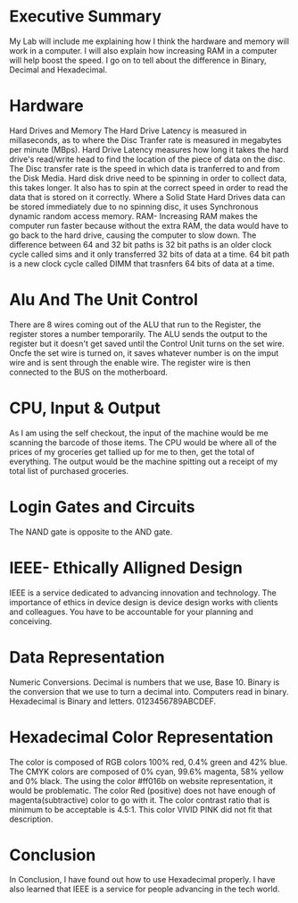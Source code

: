 # Executive Summary
My Lab will include me explaining how I think the hardware and memory will work in a computer. I will also explain how increasing RAM in a computer will help boost the speed. I go on to tell about the difference in Binary, Decimal and Hexadecimal.
# Hardware
Hard Drives and Memory
The Hard Drive Latency is measured in millaseconds, as to where the Disc Tranfer rate is measured in megabytes per minute (MBps). Hard Drive Latency measures how long it takes the hard drive's read/write head to find the location of the piece of data on the disc. The Disc transfer rate is the speed in which data is tranferred to and from the Disk Media.
Hard disk drive need to be spinning in order to collect data, this takes longer. It also has to spin at the correct speed in order to read the data that is stored on it correctly. Where a Solid State Hard Drives data can be stored immediately due to no spinning disc, it uses Synchronous dynamic random access memory.
RAM- Increasing RAM makes the computer run faster because without the extra RAM, the data would have to go back to the hard drive, causing the computer to slow down.
The difference between 64 and 32 bit paths is 32 bit paths is an older clock cycle called sims and it only transferred 32 bits of data at a time. 64 bit path is a new clock cycle called DIMM that trasnfers 64 bits of data at a time.
# Alu And The Unit Control
There are 8 wires coming out of the ALU that run to the Register, the register stores a number temporarily. The ALU sends the output to the register but it doesn't get saved until the Control Unit turns on the set wire. Oncfe the set wire is turned on, it saves whatever number is on the imput wire and is sent through the enable wire. The register wire is then connected to the BUS on the motherboard.
# CPU, Input & Output
As I am using the self checkout, the input of the machine would be me scanning the barcode of those items.  The CPU would be where all of the prices of my groceries get tallied up for me to then, get the total of everything. The output would be the machine spitting out a receipt of my total list of purchased groceries.
# Login Gates and Circuits
The NAND gate is opposite to the AND gate.
# IEEE- Ethically Alligned Design
IEEE is a service dedicated to advancing innovation and technology. The importance of ethics in device design is device design works with clients and colleagues. You have to be accountable for your planning and conceiving.
# Data Representation
Numeric Conversions. Decimal is numbers that we use, Base 10. Binary is the conversion that we use to turn a decimal into. Computers read in binary. Hexadecimal is Binary and letters. 0123456789ABCDEF.
# Hexadecimal Color Representation
The color is composed of RGB colors 100% red, 0.4% green and 42% blue. The CMYK colors are composed of 0% cyan, 99.6% magenta, 58% yellow and 0% black. The using the color #ff016b on website representation, it would be problematic. The color Red (positive) does not have enough of magenta(subtractive) color to go with it. The color contrast ratio that is minimum to be acceptable is 4.5:1. This color VIVID PINK did not fit that description.
# Conclusion
In Conclusion, I have found out how to use Hexadecimal properly. I have also learned that IEEE is a service for people advancing in the tech world.
